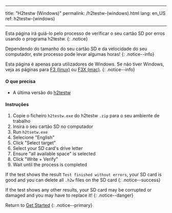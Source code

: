 * * *

title: "H2testw (Windows)" permalink: /h2testw-(windows).html lang: en_US ref: h2testw-(windows)

* * *

Esta página irá guiá-lo pelo processo de verificar o seu cartão SD por erros usando o programa h2testw. {: .notice}

Dependendo do tamanho do seu cartão SD e da velocidade do seu computador, este processo pode levar algumas horas! {: .notice--info}

Esta página é apenas para utilizadores de Windows. Se não tiver Windows, veja as páginas para [F3 (linux)](f3-(linux)) ou [F3X (mac)](f3x-(mac)). {: .notice--info}

#### O que precisa

* A última versão do [h2testw](http://www.heise.de/ct/Redaktion/bo/downloads/h2testw_1.4.zip)

#### Instruções

  1. Copie o ficheiro `h2testw.exe` do h2testw `.zip` para o seu ambiente de trabalho
  2. Insira o seu cartão SD no computador
  3. Run `h2tsetw.exe`
  4. Selecione "English"
  5. Click "Select target"
  6. Select your SD card's drive letter
  7. Ensure "all available space" is selected
  8. Click "Write + Verify"
  9. Wait until the process is completed

If the test shows the result `Test finished without errors`, your SD card is good and you can delete all `.h2w` files on the SD card {: .notice--success}

If the test shows any other results, your SD card may be corrupted or damaged and you may have to replace it! {: .notice--danger}

Return to [Get Started](get-started) {: .notice--primary}